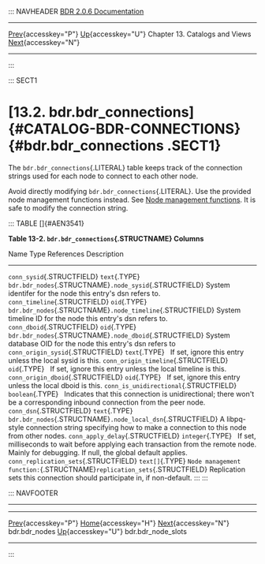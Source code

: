 ::: NAVHEADER
  [BDR 2.0.6 Documentation](index.md)                                                                                                       
  --------------------------------------------------------------- ------------------------------------------ -------------------------------- -------------------------------------------------------------------------
  [Prev](catalog-bdr-nodes.md "bdr.bdr_nodes"){accesskey="P"}   [Up](catalogs-views.md){accesskey="U"}    Chapter 13. Catalogs and Views    [Next](catalog-bdr-node-slots.md "bdr.bdr_node_slots"){accesskey="N"}

------------------------------------------------------------------------
:::

::: SECT1
# [13.2. bdr.bdr_connections]{#CATALOG-BDR-CONNECTIONS} {#bdr.bdr_connections .SECT1}

The `bdr.bdr_connections`{.LITERAL} table keeps track of the connection
strings used for each node to connect to each other node.

Avoid directly modifying `bdr.bdr_connections`{.LITERAL}. Use the
provided node management functions instead. See [Node management
functions](functions-node-mgmt.md). It is safe to modify the
connection string.

::: TABLE
[]{#AEN3541}

**Table 13-2. `bdr.bdr_connections`{.STRUCTNAME} Columns**

  Name                                     Type               References                                                                 Description
  ---------------------------------------- ------------------ -------------------------------------------------------------------------- ------------------------------------------------------------------------------------------------------------------------------------------------
  `conn_sysid`{.STRUCTFIELD}               `text`{.TYPE}      `bdr.bdr_nodes`{.STRUCTNAME}`.node_sysid`{.STRUCTFIELD}                    System identifer for the node this entry\'s dsn refers to.
  `conn_timeline`{.STRUCTFIELD}            `oid`{.TYPE}       `bdr.bdr_nodes`{.STRUCTNAME}`.node_timeline`{.STRUCTFIELD}                 System timeline ID for the node this entry\'s dsn refers to.
  `conn_dboid`{.STRUCTFIELD}               `oid`{.TYPE}       `bdr.bdr_nodes`{.STRUCTNAME}`.node_dboid`{.STRUCTFIELD}                    System database OID for the node this entry\'s dsn refers to
  `conn_origin_sysid`{.STRUCTFIELD}        `text`{.TYPE}                                                                                 If set, ignore this entry unless the local sysid is this.
  `conn_origin_timeline`{.STRUCTFIELD}     `oid`{.TYPE}                                                                                  If set, ignore this entry unless the local timeline is this.
  `conn_origin_dboid`{.STRUCTFIELD}        `oid`{.TYPE}                                                                                  If set, ignore this entry unless the local dboid is this.
  `conn_is_unidirectional`{.STRUCTFIELD}   `boolean`{.TYPE}                                                                              Indicates that this connection is unidirectional; there won\'t be a corresponding inbound connection from the peer node.
  `conn_dsn`{.STRUCTFIELD}                 `text`{.TYPE}      `bdr.bdr_nodes`{.STRUCTNAME}`.node_local_dsn`{.STRUCTFIELD}                A libpq-style connection string specifying how to make a connection to this node from other nodes.
  `conn_apply_delay`{.STRUCTFIELD}         `integer`{.TYPE}                                                                              If set, milliseconds to wait before applying each transaction from the remote node. Mainly for debugging. If null, the global default applies.
  `conn_replication_sets`{.STRUCTFIELD}    `text[]`{.TYPE}    `Node management function:`{.STRUCTNAME}`replication_sets`{.STRUCTFIELD}   Replication sets this connection should participate in, if non-default.
:::
:::

::: NAVFOOTER

------------------------------------------------------------------------

  ----------------------------------------------- ------------------------------------------ ----------------------------------------------------
  [Prev](catalog-bdr-nodes.md){accesskey="P"}       [Home](index.md){accesskey="H"}        [Next](catalog-bdr-node-slots.md){accesskey="N"}
  bdr.bdr_nodes                                    [Up](catalogs-views.md){accesskey="U"}                                    bdr.bdr_node_slots
  ----------------------------------------------- ------------------------------------------ ----------------------------------------------------
:::
